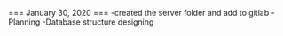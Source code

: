
=== January 30, 2020 ===
-created the server folder and add to gitlab
-Planning
-Database structure designing